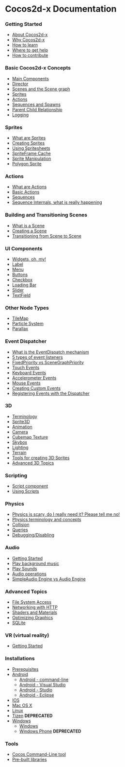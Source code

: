 # Cocos2d-x Documentation

### Getting Started

* [About Cocos2d-x](index.md)
* [Why Cocos2d-x](about/index.md)
* [How to learn](about/learn.md)
* [Where to get help](about/help.md)
* [How to contribute](about/how.md)

### Basic Cocos2d-x Concepts
- [Main Components](basic_concepts/index.md)
- [Director](basic_concepts/director.md)
- [Scenes and the Scene graph](basic_concepts/scene.md)
- [Sprites](basic_concepts/sprites.md)
- [Actions](basic_concepts/actions.md)
- [Sequences and Spawns](basic_concepts/sequences.md)
- [Parent Child Relationship](basic_concepts/parent_child.md)
- [Logging](basic_concepts/logging.md)

### Sprites
- [What are Sprites](sprites/index.md)
- [Creating Sprites](sprites/creating.md)
- [Using Spritesheets](sprites/spritesheets.md)
- [SpriteFrame Cache](sprites/spriteframe_cache.md)
- [Sprite Manipulation](sprites/manipulation.md)
- [Polygon Sprite](sprites/polygon.md)

### Actions
- [What are Actions](actions/index.md)
- [Basic Actions](actions/basic.md)
- [Sequences](actions/sequences.md)
- [Sequence Internals, what is really happening](actions/sequence_internals.md)

### Building and Transitioning Scenes
- [What is a Scene](scenes/index.md)
- [Creating a Scene](scenes/creating.md)
- [Transitioning from Scene to Scene](scenes/transitioning.md)

### UI Components
- [Widgets, oh, my!](programmers_guide/ui_components.md)
- [Label]()
- [Menu]()
- [Buttons]()
- [Checkbox]()
- [Loading Bar]()
- [Slider]()
- [TextField]()

### Other Node Types
- [TileMap](programmers_guide/other_node_types.md)
- [Particle System](programmers_guide/other_node_types.md#particle)
- [Parallax](programmers_guide/other_node_types.md#parallax)

### Event Dispatcher
- [What is the EventDispatch mechanism](programmers_guide/event_dispatch.md)
- [5 types of event listeners](programmers_guide/event_dispatch.md#types)
- [FixedPriority vs SceneGraphPriority](programmers_guide/event_dispatch.md#priority)
- [Touch Events](programmers_guide/event_dispatch.md#touch)
- [Keyboard Events](programmers_guide/event_dispatch.md#keyboard)
- [Accelerometer Events](programmers_guide/event_dispatch.md#accelerometer)
- [Mouse Events](programmers_guide/event_dispatch.md#mouse)
- [Creating Custom Events](programmers_guide/event_dispatch.md#custom)
- [Registering Events with the Dispatcher](programmers_guide/event_dispatch.md#registering)

### 3D
- [Terminology](programmers_guide/3d.md)
- [Sprite3D](programmers_guide/3d.md#sprite3d)
- [Animation](programmers_guide/3d.md#animations)
- [Camera](programmers_guide/3d.md#camera)
- [Cubemap Texture](programmers_guide/3d.md#cubemap)
- [Skybox](programmers_guide/3d.md#skybox)
- [Lighting](programmers_guide/3d.md#lighting)
- [Terrain](programmers_guide/3d.md#terrain)
- [Tools for creating 3D Sprites](programmers_guide/3d.md#tools)
- [Advanced 3D Topics](programmers_guide/3d.md#advanced)

### Scripting
- [Script component](programmers_guide/scripting.md)
- [Using Scripts]()

### Physics
- [Physics is scary, do I really need it? Please tell me no!](programmers_guide/physics.md)
- [Physics terminology and concepts]()
- [Collision]()
- [Queries]()
- [Debugging/Disabling]()

### Audio
- [Getting Started](programmers_guide/audio.md)
- [Play background music](programmers_guide/audio.md#music)
- [Play Sounds](programmers_guide/audio.md#sounds)
- [Audio operations](programmers_guide/audio.md#operations)
- [SimpleAudio Engine vs Audio Engine](programmers_guide/audio.md#versus)

### Advanced Topics
- [File System Access](programmers_guide/advanced_topics.md)
- [Networking with HTTP](programmers_guide/advanced_topics.md#networking)
- [Shaders and Materials](programmers_guide/advanced_topics.md#shaders)
- [Optimizing Graphics](programmers_guide/advanced_topics.md#optimizing)
- [SQLite](programmers_guide/advanced_topics.md#sqlite)

### VR (virtual reality)
- [Getting Started](programmers_guide/vr.md)

### Installations
* [Prerequisites](installation/A.md)
* [Android](installation/Android-terminal.md)
  * [Android - command-line](installation/Android-terminal.md)
  * [Android - Visual Studio](installation/Android-VisualStudio.md)
  * [Android - Studio](installation/Android-Studio.md)
  * [Android - Eclipse](installation/Android-Eclipse.md)
* [IOS](installation/iOS.md)
* [Mac OS X](installation/OSX.md)
* [Linux](installation/Linux.md)
* [Tizen](installation/Tizen.md) __**DEPRECATED**__
* [Windows](installation/Windows.md)
  * [Windows](installation/Windows.md)
  * [Windows Phone](installation/Windows-Phone.md) __**DEPRECATED**__

### Tools
- [Cocos Command-Line tool]()
- [Pre-built libraries]()
